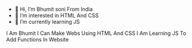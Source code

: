 - 👋 Hi, I’m Bhumit soni From India
- 👀 I’m interested in HTML And CSS
- 🌱 I’m currently learning JS

I Am Bhumit I Can Make Webs Using HTML And CSS 
I Am Learning JS To Add Functions In Website 


<!---
Bhumitsoni/Bhumitsoni is a ✨ special ✨ repository because its `README.md` (this file) appears on your GitHub profile.
You can click the Preview link to take a look at your changes.
--->
